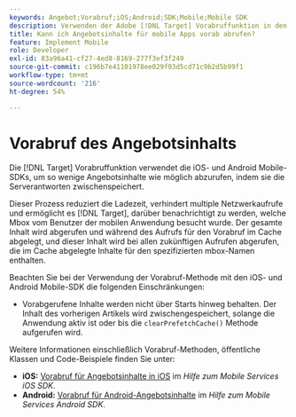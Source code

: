 ```yaml
---
keywords: Angebot;Vorabruf;iOS;Android;SDK;Mobile;Mobile SDK
description: Verwenden der Adobe [!DNL Target] Vorabruffunktion in den iOS- und Android Mobile-SDKs, um so wenig Angebotsinhalte wie möglich abzurufen, indem die Serverantworten im Cache abgelegt werden.
title: Kann ich Angebotsinhalte für mobile Apps vorab abrufen?
feature: Implement Mobile
role: Developer
exl-id: 83a96a41-cf27-4ed8-8169-277f3ef3f249
source-git-commit: c196b7e41101978ee029f93d5cd71c9b2d5b99f1
workflow-type: tm+mt
source-wordcount: '216'
ht-degree: 54%

---
```


# Vorabruf des Angebotsinhalts

Die [!DNL Target] Vorabruffunktion verwendet die iOS- und Android Mobile-SDKs, um so wenige Angebotsinhalte wie möglich abzurufen, indem sie die Serverantworten zwischenspeichert.

Dieser Prozess reduziert die Ladezeit, verhindert multiple Netzwerkaufrufe und ermöglicht es [!DNL Target], darüber benachrichtigt zu werden, welche Mbox vom Benutzer der mobilen Anwendung besucht wurde. Der gesamte Inhalt wird abgerufen und während des Aufrufs für den Vorabruf im Cache abgelegt, und dieser Inhalt wird bei allen zukünftigen Aufrufen abgerufen, die im Cache abgelegte Inhalte für den spezifizierten mbox-Namen enthalten.

Beachten Sie bei der Verwendung der Vorabruf-Methode mit den iOS- und Android Mobile-SDK die folgenden Einschränkungen:

* Vorabgerufene Inhalte werden nicht über Starts hinweg behalten. Der Inhalt des vorherigen Artikels wird zwischengespeichert, solange die Anwendung aktiv ist oder bis die `clearPrefetchCache()` Methode aufgerufen wird.

Weitere Informationen einschließlich Vorabruf-Methoden, öffentliche Klassen und Code-Beispiele finden Sie unter:

* **iOS:**  [Vorabruf für Angebotsinhalte in iOS](https://experienceleague.adobe.com/docs/mobile-services/ios/target-ios/c-mob-target-prefetch-ios.html) im *Hilfe zum Mobile Services iOS SDK*.
* **Android:**  [Vorabruf für Android-Angebotsinhalte](https://experienceleague.adobe.com/docs/mobile-services/android/target-android/c-mob-target-prefetch-android.html) im *Hilfe zum Mobile Services Android SDK*.
